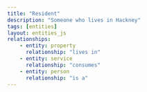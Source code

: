 ```yaml
---
title: "Resident"
description: "Someone who lives in Hackney"
tags: [entities]
layout: entities_js
relationships:
    - entity: property
      relationship: "lives in"
    - entity: service
      relationship: "consumes"
    - entity: person
      relationship: "is a"
---
```

